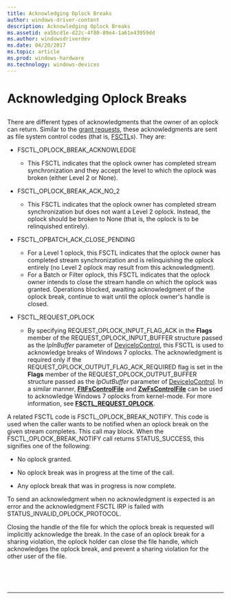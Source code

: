 ```yaml
---
title: Acknowledging Oplock Breaks
author: windows-driver-content
description: Acknowledging Oplock Breaks
ms.assetid: ea5bcd1e-d22c-4f80-89e4-1a61e43959dd
ms.author: windowsdriverdev
ms.date: 04/20/2017
ms.topic: article
ms.prod: windows-hardware
ms.technology: windows-devices
---
```


# Acknowledging Oplock Breaks


## <span id="oplock_break_conditions"></span><span id="OPLOCK_BREAK_CONDITIONS"></span>


There are different types of acknowledgments that the owner of an oplock can return. Similar to the [grant requests](granting-oplocks.md), these acknowledgments are sent as file system control codes (that is, [FSCTL](http://go.microsoft.com/fwlink/p/?linkid=124238)s). They are:

-   FSCTL\_OPLOCK\_BREAK\_ACKNOWLEDGE
    -   This FSCTL indicates that the oplock owner has completed stream synchronization and they accept the level to which the oplock was broken (either Level 2 or None).
-   FSCTL\_OPLOCK\_BREAK\_ACK\_NO\_2
    -   This FSCTL indicates that the oplock owner has completed stream synchronization but does not want a Level 2 oplock. Instead, the oplock should be broken to None (that is, the oplock is to be relinquished entirely).
-   FSCTL\_OPBATCH\_ACK\_CLOSE\_PENDING
    -   For a Level 1 oplock, this FSCTL indicates that the oplock owner has completed stream synchronization and is relinquishing the oplock entirely (no Level 2 oplock may result from this acknowledgment).

    <!-- -->

    -   For a Batch or Filter oplock, this FSCTL indicates that the oplock owner intends to close the stream handle on which the oplock was granted. Operations blocked, awaiting acknowledgment of the oplock break, continue to wait until the oplock owner's handle is closed.
-   FSCTL\_REQUEST\_OPLOCK
    -   By specifying REQUEST\_OPLOCK\_INPUT\_FLAG\_ACK in the **Flags** member of the REQUEST\_OPLOCK\_INPUT\_BUFFER structure passed as the *lpInBuffer* parameter of [DeviceIoControl](http://go.microsoft.com/fwlink/p/?linkid=124239), this FSCTL is used to acknowledge breaks of Windows 7 oplocks. The acknowledgment is required only if the REQUEST\_OPLOCK\_OUTPUT\_FLAG\_ACK\_REQUIRED flag is set in the **Flags** member of the REQUEST\_OPLOCK\_OUTPUT\_BUFFER structure passed as the *lpOutBuffer* parameter of [DeviceIoControl](http://go.microsoft.com/fwlink/p/?linkid=124239). In a similar manner, [**FltFsControlFile**](https://msdn.microsoft.com/library/windows/hardware/ff542988) and [**ZwFsControlFile**](https://msdn.microsoft.com/library/windows/hardware/ff566462) can be used to acknowledge Windows 7 oplocks from kernel-mode. For more information, see [**FSCTL\_REQUEST\_OPLOCK**](https://msdn.microsoft.com/library/windows/hardware/ff545530).

A related FSCTL code is FSCTL\_OPLOCK\_BREAK\_NOTIFY. This code is used when the caller wants to be notified when an oplock break on the given stream completes. This call may block. When the FSCTL\_OPLOCK\_BREAK\_NOTIFY call returns STATUS\_SUCCESS, this signifies one of the following:

-   No oplock granted.

-   No oplock break was in progress at the time of the call.

-   Any oplock break that was in progress is now complete.

To send an acknowledgment when no acknowledgment is expected is an error and the acknowledgment FSCTL IRP is failed with STATUS\_INVALID\_OPLOCK\_PROTOCOL.

Closing the handle of the file for which the oplock break is requested will implicitly acknowledge the break. In the case of an oplock break for a sharing violation, the oplock holder can close the file handle, which acknowledges the oplock break, and prevent a sharing violation for the other user of the file.

 

 


--------------------


